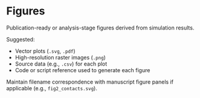 # Figures

Publication-ready or analysis-stage figures derived from simulation results.

Suggested:
- Vector plots (`.svg`, `.pdf`)
- High-resolution raster images (`.png`)
- Source data (e.g., `.csv`) for each plot
- Code or script reference used to generate each figure

Maintain filename correspondence with manuscript figure panels if applicable (e.g., `fig2_contacts.svg`).
